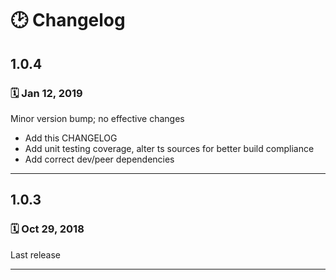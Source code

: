 # 🕑 Changelog

## 1.0.4

### 🗓 Jan 12, 2019

Minor version bump; no effective changes

- Add this CHANGELOG
- Add unit testing coverage, alter ts sources for better build compliance
- Add correct dev/peer dependencies
  
---

## 1.0.3

### 🗓 Oct 29, 2018

Last release

---

